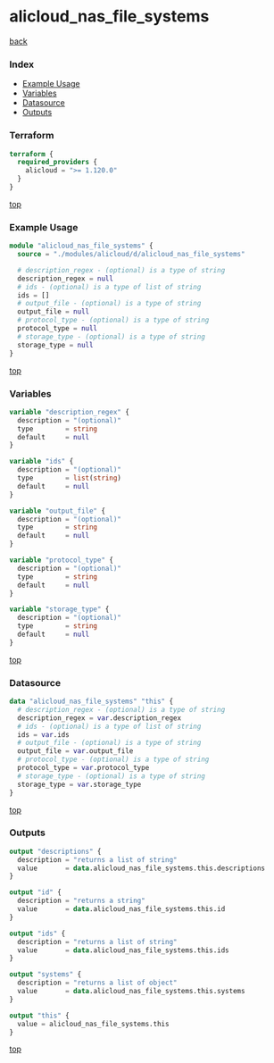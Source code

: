 # alicloud_nas_file_systems

[back](../alicloud.md)

### Index

- [Example Usage](#example-usage)
- [Variables](#variables)
- [Datasource](#datasource)
- [Outputs](#outputs)

### Terraform

```terraform
terraform {
  required_providers {
    alicloud = ">= 1.120.0"
  }
}
```

[top](#index)

### Example Usage

```terraform
module "alicloud_nas_file_systems" {
  source = "./modules/alicloud/d/alicloud_nas_file_systems"

  # description_regex - (optional) is a type of string
  description_regex = null
  # ids - (optional) is a type of list of string
  ids = []
  # output_file - (optional) is a type of string
  output_file = null
  # protocol_type - (optional) is a type of string
  protocol_type = null
  # storage_type - (optional) is a type of string
  storage_type = null
}
```

[top](#index)

### Variables

```terraform
variable "description_regex" {
  description = "(optional)"
  type        = string
  default     = null
}

variable "ids" {
  description = "(optional)"
  type        = list(string)
  default     = null
}

variable "output_file" {
  description = "(optional)"
  type        = string
  default     = null
}

variable "protocol_type" {
  description = "(optional)"
  type        = string
  default     = null
}

variable "storage_type" {
  description = "(optional)"
  type        = string
  default     = null
}
```

[top](#index)

### Datasource

```terraform
data "alicloud_nas_file_systems" "this" {
  # description_regex - (optional) is a type of string
  description_regex = var.description_regex
  # ids - (optional) is a type of list of string
  ids = var.ids
  # output_file - (optional) is a type of string
  output_file = var.output_file
  # protocol_type - (optional) is a type of string
  protocol_type = var.protocol_type
  # storage_type - (optional) is a type of string
  storage_type = var.storage_type
}
```

[top](#index)

### Outputs

```terraform
output "descriptions" {
  description = "returns a list of string"
  value       = data.alicloud_nas_file_systems.this.descriptions
}

output "id" {
  description = "returns a string"
  value       = data.alicloud_nas_file_systems.this.id
}

output "ids" {
  description = "returns a list of string"
  value       = data.alicloud_nas_file_systems.this.ids
}

output "systems" {
  description = "returns a list of object"
  value       = data.alicloud_nas_file_systems.this.systems
}

output "this" {
  value = alicloud_nas_file_systems.this
}
```

[top](#index)